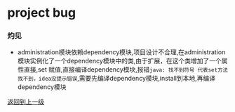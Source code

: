 # project bug
### 灼见
* administration模块依赖dependency模块,项目设计不合理,在administration模块实例化了一个dependency模块中的类,由于扩展，在这个类增加了一个属性直接,set
赋值,直接编译dependency模块,报错`java: 找不到符号 代表set方法找不到，idea没提示错误`,需要先编译dependency模块,install到本地,再编译dependency模块


[返回到上一级](../)